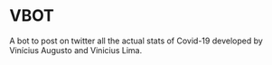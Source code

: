 # VBOT
A bot to post on twitter all the actual stats of Covid-19 developed by Vinícius Augusto and Vinicius Lima.
